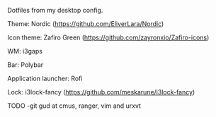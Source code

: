 Dotfiles from my desktop config.

Theme: Nordic (https://github.com/EliverLara/Nordic)

Icon theme: Zafiro Green (https://github.com/zayronxio/Zafiro-icons)

WM: i3gaps

Bar: Polybar

Application launcher: Rofi

Lock: i3lock-fancy (https://github.com/meskarune/i3lock-fancy)

TODO -git gud at cmus, ranger, vim and urxvt
